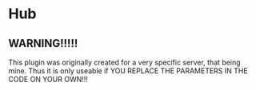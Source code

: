 # Hub

## WARNING!!!!!
This plugin was originally created for a very specific server, that being mine. Thus it is only useable if YOU REPLACE THE PARAMETERS IN THE CODE ON YOUR OWN!!!
